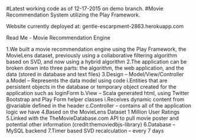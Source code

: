 #Latest working code as of 12-17-2015 on demo branch.
#Movie Recommendation System utilizing the Play Framework.

Website currently deployed at: gentle-escarpment-2863.herokuapp.com

Read Me - Movie Recommendation Engine

1.We built a movie recommendation engine using the Play Framework, the MovieLens dataset, previously using a collaborative filtering algorithm based on SVD, and now using a hybrid algorithm
2.The application can be broken down into three parts: the algorithm, the web application, and the data (stored in database and text files)
3.Design – Model/View/Controller
  a.Model – Represents the data model using code
    i.Entities that are persistent objects in the database or temporary object created for the application such as loginForm
  b.View – Scala generated html, using Twitter Bootstrap and Play Form helper classes
    i.Receives dynamic content from @variable defined in the header
  c.Controller – contains all of the application logic we have
4.Based on the MovieLens Dataset 1 Million User Ratings
5.Linked with the TheMovieDatabase.com API to pull movie poster and potential other information (credit:themoviedbjs-library)
6.Database – MySQL backend
7.Timer based SVD recalculation – every 7 days
